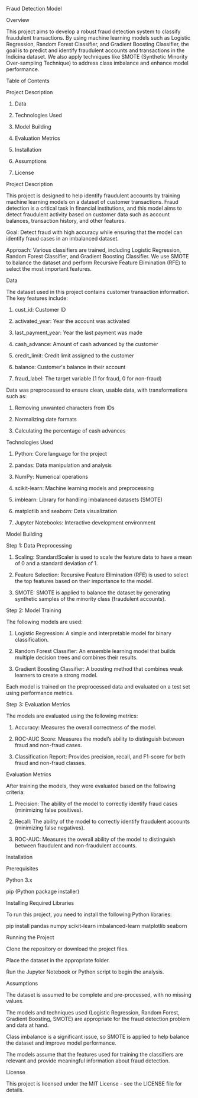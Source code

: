 Fraud Detection Model

Overview

This project aims to develop a robust fraud detection system to classify fraudulent transactions. By using machine learning models such as Logistic Regression, Random Forest Classifier, and Gradient Boosting Classifier, the goal is to predict and identify fraudulent accounts and transactions in the Indicina dataset. We also apply techniques like SMOTE (Synthetic Minority Over-sampling Technique) to address class imbalance and enhance model performance.

Table of Contents

Project Description

1. Data

2. Technologies Used

3. Model Building

4. Evaluation Metrics

5. Installation

6. Assumptions

7. License

Project Description

This project is designed to help identify fraudulent accounts by training machine learning models on a dataset of customer transactions. Fraud detection is a critical task in financial institutions, and this model aims to detect fraudulent activity based on customer data such as account balances, transaction history, and other features.

Goal: Detect fraud with high accuracy while ensuring that the model can identify fraud cases in an imbalanced dataset.

Approach: Various classifiers are trained, including Logistic Regression, Random Forest Classifier, and Gradient Boosting Classifier. We use SMOTE to balance the dataset and perform Recursive Feature Elimination (RFE) to select the most important features.

Data

The dataset used in this project contains customer transaction information. The key features include:

1. cust_id: Customer ID

2. activated_year: Year the account was activated

3. last_payment_year: Year the last payment was made

4. cash_advance: Amount of cash advanced by the customer

5. credit_limit: Credit limit assigned to the customer

6. balance: Customer's balance in their account

7. fraud_label: The target variable (1 for fraud, 0 for non-fraud)

Data was preprocessed to ensure clean, usable data, with transformations such as:

1. Removing unwanted characters from IDs

2. Normalizing date formats

3. Calculating the percentage of cash advances

Technologies Used

1. Python: Core language for the project

2. pandas: Data manipulation and analysis

3. NumPy: Numerical operations

4. scikit-learn: Machine learning models and preprocessing

5. imblearn: Library for handling imbalanced datasets (SMOTE)

6. matplotlib and seaborn: Data visualization

7. Jupyter Notebooks: Interactive development environment

Model Building

Step 1: Data Preprocessing

1. Scaling: StandardScaler is used to scale the feature data to have a mean of 0 and a standard deviation of 1.

2. Feature Selection: Recursive Feature Elimination (RFE) is used to select the top features based on their importance to the model.

3. SMOTE: SMOTE is applied to balance the dataset by generating synthetic samples of the minority class (fraudulent accounts).

Step 2: Model Training

The following models are used:

1. Logistic Regression: A simple and interpretable model for binary classification.

2. Random Forest Classifier: An ensemble learning model that builds multiple decision trees and combines their results.

3. Gradient Boosting Classifier: A boosting method that combines weak learners to create a strong model.

Each model is trained on the preprocessed data and evaluated on a test set using performance metrics.

Step 3: Evaluation Metrics

The models are evaluated using the following metrics:

1. Accuracy: Measures the overall correctness of the model.

2. ROC-AUC Score: Measures the model’s ability to distinguish between fraud and non-fraud cases.

3. Classification Report: Provides precision, recall, and F1-score for both fraud and non-fraud classes.

Evaluation Metrics

After training the models, they were evaluated based on the following criteria:

1. Precision: The ability of the model to correctly identify fraud cases (minimizing false positives).

2. Recall: The ability of the model to correctly identify fraudulent accounts (minimizing false negatives).

3. ROC-AUC: Measures the overall ability of the model to distinguish between fraudulent and non-fraudulent accounts.

Installation

Prerequisites

Python 3.x

pip (Python package installer)

Installing Required Libraries

To run this project, you need to install the following Python libraries:

pip install pandas numpy scikit-learn imbalanced-learn matplotlib seaborn

Running the Project

Clone the repository or download the project files.

Place the dataset in the appropriate folder.

Run the Jupyter Notebook or Python script to begin the analysis.

Assumptions

The dataset is assumed to be complete and pre-processed, with no missing values.

The models and techniques used (Logistic Regression, Random Forest, Gradient Boosting, SMOTE) are appropriate for the fraud detection problem and data at hand.

Class imbalance is a significant issue, so SMOTE is applied to help balance the dataset and improve model performance.

The models assume that the features used for training the classifiers are relevant and provide meaningful information about fraud detection.

License

This project is licensed under the MIT License - see the LICENSE file for details.

